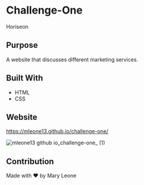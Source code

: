 # Challenge-One
Horiseon

## Purpose
A website that discusses different marketing services.

## Built With
* HTML
* CSS

## Website
https://mleone13.github.io/challenge-one/

![mleone13 github io_challenge-one_ (1)](https://user-images.githubusercontent.com/74919680/162647365-834f8205-9d6c-42f5-ba59-66dbe6f75fe9.png)




## Contribution
Made with ❤️ by Mary Leone
